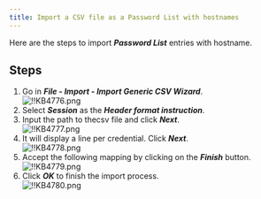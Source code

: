 ```yaml
---
title: Import a CSV file as a Password List with hostnames
---
```

Here are the steps to import ***Password List*** entries with hostname.

## Steps

1. Go in ***File - Import - Import Generic CSV Wizard***.  
![!!KB4776.png](https://webdevolutions.azureedge.net/docs/en/kb/KB4776.png)
1. Select ***Session*** as the ***Header format instruction***.
1. Input the path to thecsv file and click ***Next***.  
![!!KB4777.png](https://webdevolutions.azureedge.net/docs/en/kb/KB4777.png)
1. It will display a line per credential. Click ***Next***.  
![!!KB4778.png](https://webdevolutions.azureedge.net/docs/en/kb/KB4778.png)
1. Accept the following mapping by clicking on the ***Finish*** button.  
![!!KB4779.png](https://webdevolutions.azureedge.net/docs/en/kb/KB4779.png)
1. Click ***OK*** to finish the import process.  
![!!KB4780.png](https://webdevolutions.azureedge.net/docs/en/kb/KB4780.png)
